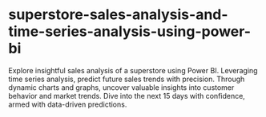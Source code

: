 # superstore-sales-analysis-and-time-series-analysis-using-power-bi
Explore insightful sales analysis of a superstore using Power BI. Leveraging time series analysis, predict future sales trends with precision. Through dynamic charts and graphs, uncover valuable insights into customer behavior and market trends. Dive into the next 15 days with confidence, armed with data-driven predictions.
